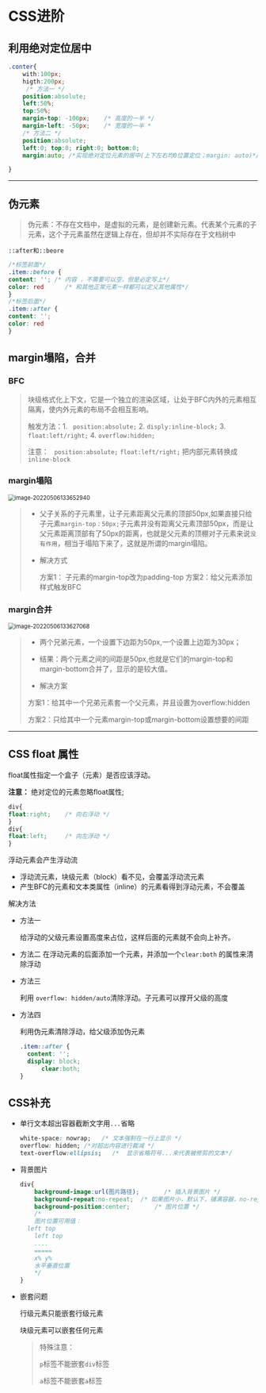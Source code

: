 # CSS进阶

## 利用绝对定位居中

```css
.conter{
    with:100px;
    higth:200px;
     /* 方法一 */
    position:absolute;
    left:50%;
    top:50%;
    margin-top: -100px;    /* ⾼度的⼀半 */
    margin-left: -50px;    /* 宽度的⼀半 *
    /* 方法二 */
    position:absolute;
    left:0; top:0; right:0; bottom:0;
   	margin:auto; /*实现绝对定位元素的居中(上下左右均0位置定位；margin: auto)*/

}
```

-----

## 伪元素

> 伪元素：不存在文档中，是虚拟的元素，是创建新元素。代表某个元素的子元素，这个子元素虽然在逻辑上存在，但却并不实际存在于文档树中

`::after和::beore`

```css
/*标签前面*/
.item::before {
content: ''; /* 内容 ，不需要可以空，但是必定写上*/
color: red		/* 和其他正常元素一样都可以定义其他属性*/
}
/*标签后面*/
.item::after {
content: '';
color: red
}
```

## margin塌陷，合并

### BFC

>块级格式化上下文，它是一个独立的渲染区域，让处于BFC内外的元素相互隔离，使内外元素的布局不会相互影响。
>
>触发方法：1. ` position:absolute;`	2. `disply:inline-block;`	3. `float:left/right;`	4. `overflow:hidden;`
>
>注意： ` position:absolute;`	`float:left/right;`	把内部元素转换成`inline-block`

### margin塌陷

<img src="https://picgo-fantasy06.oss-cn-guangzhou.aliyuncs.com/img/image-20220506133652940.png" alt="image-20220506133652940" style="zoom: 80%;" />

> - 父子关系的子元素里，让子元素距离父元素的顶部50px,如果直接只给子元素`margin-top：50px;`子元素并没有距离父元素顶部50px，而是让父元素距离顶部有了50px的距离，也就是父元素的顶棚对子元素来说`没有作用`，相当于塌陷下来了，这就是所谓的margin塌陷。
>
> - 解决方式
>
>   方案1： 子元素的margin-top改为padding-top
>   方案2：给父元素添加样式触发BFC

### margin合并

<img src="https://picgo-fantasy06.oss-cn-guangzhou.aliyuncs.com/img/image-20220506133627068.png" alt="image-20220506133627068" style="zoom:80%;" />

>- 两个兄弟元素，一个设置下边距为50px,一个设置上边距为30px；
>
>- 结果：两个元素之间的间距是50px,也就是它们的margin-top和margin-bottom合并了，显示的是较大值。
>
>- 解决方案
>
>  方案1：给其中一个兄弟元素套一个父元素，并且设置为overflow:hidden
>
>  方案2：只给其中一个元素margin-top或margin-bottom设置想要的间距

---

## CSS float 属性

float属性指定一个盒子（元素）是否应该浮动。

**注意：** 绝对定位的元素忽略float属性;

```css
div{
float:right;	/* 向右浮动 */
}
div{
float:left;		/* 向左浮动 */
}
```

浮动元素会产生浮动流

- 浮动流元素，块级元素（block）看不见，会覆盖浮动流元素
- 产生BFC的元素和文本类属性（inline）的元素看得到浮动元素，不会覆盖

解决方法

- 方法一

  给浮动的父级元素设置高度来占位，这样后面的元素就不会向上补齐。

- 方法二
  在浮动元素的后面添加一个元素，并添加一个`clear:both` 的属性来清除浮动

- 方法三

  利用 `overflow: hidden/auto`清除浮动。子元素可以撑开父级的高度

- 方法四

  利用伪元素清除浮动，给父级添加伪元素
  
  ```css
  .item::after {
  	content: '';
  	display: block;
    	clear:both;
  }
  ```
  
  

## CSS补充

- 单行文本超出容器截断文字用`...`省略

  ```css
  white-space: nowrap;	 /* 文本强制在一行上显示 */
  overflow: hidden;	/*对超出内容进行裁减 */
  text-overflow:ellipsis;	/* 	显示省略符号...来代表被修剪的文本*/
  ```

  

- 背景图片

  ```css
  div{
      background-image:url(图片路径);		/* 插入背景图片 */
      background-repeat:no-repeat;	/* 如果图片小，默认下，铺满容器，no-repeat取消重复 */
      background-position:center;		/* 图片位置 */
      /*
      图片位置可用值：
  	left top
      left top
      ....
      =====
      x% y%
      水平垂直位置
      */
  }
  ```
  

- 嵌套问题

  行级元素只能嵌套行级元素

  块级元素可以嵌套任何元素

  >特殊注意：
  >
  >`p`标签不能嵌套`div`标签
  >
  >`a`标签不能嵌套`a`标签

